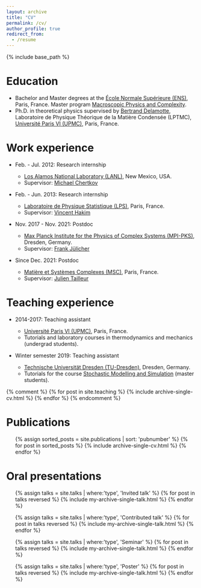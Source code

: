 ```yaml
---
layout: archive
title: "CV"
permalink: /cv/
author_profile: true
redirect_from:
  - /resume
---
```


{% include base_path %}

Education
======
* Bachelor and Master degrees at the [École Normale Supérieure (ENS)](https://www.ens.psl.eu/), Paris, France. Master program [Macroscopic Physics and Complexity](https://www.phys.ens.fr/spip.php?rubrique284&lang=en).
* Ph.D. in theoretical physics supervised by [Bertrand Delamotte](https://www.lptmc.jussieu.fr/users/delamotte), Laboratoire de Physique Théorique de la Matière Condensée (LPTMC), [Université Paris VI (UPMC)](https://www.sorbonne-universite.fr/), Paris, France.

Work experience
======
* Feb. - Jul. 2012: Research internship
  * [Los Alamos National Laboratory (LANL)](https://www.lanl.gov/), New Mexico, USA.
  * Supervisor: [Michael Chertkov](https://sites.google.com/site/mchertkov/)

* Feb. - Jun. 2013: Research internship
  * [Laboratoire de Physique Statistique (LPS)](http://www.lps.ens.fr/), Paris, France.
  * Supervisor: [Vincent Hakim](http://www.lps.ens.fr/~hakim/)

* Nov. 2017 - Nov. 2021: Postdoc
  * [Max Planck Institute for the Physics of Complex Systems (MPI-PKS)](https://www.pks.mpg.de/), Dresden, Germany.
  * Supervisor: [Frank Jülicher](https://www.pks.mpg.de/biological-physics/frank-juelicher/)

* Since Dec. 2021: Postdoc
  * [Matière et Systèmes Complexes (MSC)](http://www.msc.univ-paris-diderot.fr/), Paris, France.
  * Supervisor: [Julien Tailleur](http://www.msc.univ-paris-diderot.fr/~jtailleu/index.html)


Teaching experience
======
* 2014-2017: Teaching assistant
  * [Université Paris VI (UPMC)](https://www.sorbonne-universite.fr/), Paris, France.
  * Tutorials and laboratory courses in thermodynamics and mechanics (undergrad students).

* Winter semester 2019: Teaching assistant
  * [Technische Universität Dresden (TU-Dresden)](https://tu-dresden.de/?set_language=en), Dresden, Germany.
  * Tutorials for the course [Stochastic Modelling and Simulation](https://sbalzarini-lab.org/?q=education/courses/stochastics) (master students).  

{% comment %}
{% for post in site.teaching %}
    {% include archive-single-cv.html %}
    {% endfor %}
{% endcomment %}

Publications
======
<ul>
  {% assign sorted_posts = site.publications | sort: 'pubnumber' %}
  {% for post in sorted_posts %}
      {% include archive-single-cv.html %}
  {% endfor %}
</ul>



Oral presentations
======
<ul>
    {% assign talks = site.talks | where:'type', 'Invited talk' %}
    {% for post in talks reversed %}
      {% include my-archive-single-talk.html %}
    {% endfor %}
</ul>

<ul>
    {% assign talks = site.talks | where:'type', 'Contributed talk' %}
    {% for post in talks reversed %}
      {% include my-archive-single-talk.html %}
    {% endfor %}
</ul>

<ul>
    {% assign talks = site.talks | where:'type', 'Seminar' %}
    {% for post in talks reversed %}
      {% include my-archive-single-talk.html %}
    {% endfor %}
</ul>

<ul>
    {% assign talks = site.talks | where:'type', 'Poster' %}
    {% for post in talks reversed %}
      {% include my-archive-single-talk.html %}
    {% endfor %}
</ul>
